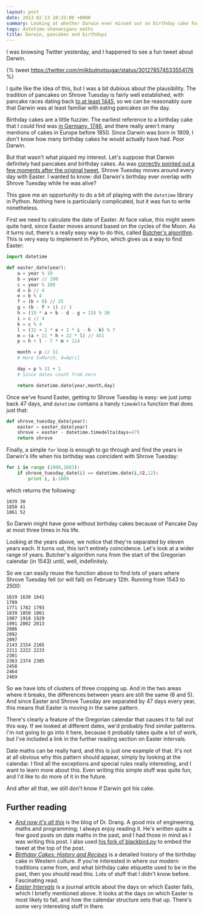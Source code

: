 ```yaml
---
layout: post
date: 2013-02-13 10:33:00 +0000
summary: Looking at whether Darwin ever missed out on birthday cake for pancakes
tags: datetime-shenanigans maths
title: Darwin, pancakes and birthdays
---
```


I was browsing Twitter yesterday, and I happened to see a fun tweet about Darwin.

{% tweet https://twitter.com/milkbutnotsugar/status/301278574533554176 %}

I quite like the idea of this, but I was a bit dubious about the plausibility. The tradition of pancakes on Shrove Tuesday is fairly well established, with pancake races dating back [to at least 1445][pancake], so we can be reasonably sure that Darwin was at least familiar with eating pancakes on the day.

Birthday cakes are a little fuzzier. The earliest reference to a birthday cake that I could find was [in Germany, 1746][cake], and there really aren't many mentions of cakes in Europe before 1850. Since Darwin was born in 1809, I don't know how many birthday cakes he would actually have had. Poor Darwin.

But that wasn't what piqued my interest. Let's suppose that Darwin definitely had pancakes and birthday cakes. As was [correctly pointed out a few moments after the original tweet][tweet2], Shrove Tuesday moves around every day with Easter. I wanted to know: did Darwin's birthday ever overlap with Shrove Tuesday while he was alive?

This gave me an opportunity to do a bit of playing with the `datetime` library in Python. Nothing here is particularly complicated, but it was fun to write nonetheless.

First we need to calculate the date of Easter. At face value, this might seem quite hard, since Easter moves around based on the cycles of the Moon. As it turns out, there's a really easy way to do this, called [Butcher's algorithm][butcher]. This is very easy to implement in Python, which gives us a way to find Easter:

```python
import datetime

def easter_date(year):
	a = year % 19
	b = year // 100
	c = year % 100
	d = b // 4
	e = b % 4
	f = (b + 8) // 25
	g = (b - f + 1) // 3
	h = (19 * a + b - d - g + 15) % 30
	i = c // 4
	k = c % 4
	l = (32 + 2 * e + 2 * i - h - k) % 7
	m = (a + 11 * h + 22 * l) // 451
	p = h + l - 7 * m + 114

	month = p // 31
	# Here 3=March, 4=April

	day = p % 31 + 1
	# Since dates count from zero

	return datetime.date(year,month,day)
```

Once we've found Easter, getting to Shrove Tuesday is easy: we just jump back 47 days, and `datetime` contains a handy `timedelta` function that does just that:

```python
def shrove_tuesday_date(year):
	easter = easter_date(year)
	shrove = easter - datetime.timedelta(days=47)
	return shrove
```
Finally, a simple `for` loop is enough to go through and find the years in Darwin's life when his birthday was coincident with Shrove Tuesday:

```python
for i in range (1809,1883):
	if shrove_tuesday_date(i) == datetime.date(i,02,12):
		print i, i-1809
```

which returns the following:

```
1839 30
1850 41
1861 52
```

So Darwin might have gone without birthday cakes because of Pancake Day at most three times in his life.

Looking at the years above, we notice that they're separated by eleven years each. It turns out, this isn't entirely coincidence. Let's look at a wider range of years. Butcher's algorithm runs from the start of the Gregorian calendar (in 1543) until, well, indefinitely.

So we can easily reuse the function above to find lots of years where Shrove Tuesday fell (or will fall) on February 12th. Running from 1543 to 2500:

    1619 1630 1641
    1709
    1771 1782 1793
    1839 1850 1861
    1907 1918 1929
    1991 2002 2013
    2086
    2092
    2097
    2143 2154 2165
    2211 2222 2233
    2301
    2363 2374 2385
    2458
    2464
    2469

So we have lots of clusters of three cropping up. And in the two areas where it breaks, the differences between years are still the same (6 and 5). And since Easter and Shrove Tuesday are separated by 47 days every year, this means that Easter is moving in the same pattern.

There's clearly a feature of the Gregorian calendar that causes it to fall out this way. If we looked at different dates, we'd probably find similar patterns. I'm not going to go into it here, because it probably takes quite a lot of work, but I've included a link in the further reading section on Easter intervals.

Date maths can be really hard, and this is just one example of that. It's not at all obvious why this pattern should appear, simply by looking at the calendar. I find all the exceptions and special rules really interesting, and I want to learn more about this. Even writing this simple stuff was quite fun, and I'd like to do more of it in the future.

And after all that, we still don't know if Darwin got his cake.

## Further reading

* [*And now it's all this*][drang] is the blog of Dr. Drang. A good mix of engineering, maths and programming; I always enjoy reading it. He's written quite a few good posts on date maths in the past, and I had those in mind as I was writing this post. I also used [his fork of blackbird.py][blackbird] to embed the tweet at the top of the post.
* [*Birthday Cakes: History and Recipes*][cake] is a detailed history of the birthday cake in Western culture. If you're interested in where our modern traditions came from, and what birthday cake etiquette used to be in the past, then you should read this. Lots of stuff that I didn't know before. Fascinating read.
* [*Easter Intervals*][east_int] is a journal article about the days on which Easter falls, which I briefly mentioned above. It looks at the days on which Easter is most likely to fall, and how the calendar structure sets that up. There's some very interesting stuff in there.


[cake]: http://www.newenglandrecipes.org/html/birthday-cake.html
[pancake]: http://www.olneyonline.com/Pancake-Race-History
[drang]: https://leancrew.com/all-this/
[tweet2]: https://twitter.com/milkbutnotsugar/status/301278786018766848
[butcher]: http://www.smart.net/~mmontes/nature1876.html
[blackbird]: https://github.com/drdrang/blackbirdpy
[east_int]: http://articles.adsabs.harvard.edu//full/1945PA.....53..162W/0000162.000.html
